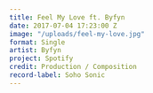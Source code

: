 ```yaml
---
title: Feel My Love ft. Byfyn
date: 2017-07-04 17:23:00 Z
image: "/uploads/feel-my-love.jpg"
format: Single
artist: Byfyn
project: Spotify
credit: Production / Composition
record-label: Soho Sonic
---
```


